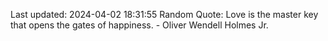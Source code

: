 Last updated: 2024-04-02 18:31:55
Random Quote: Love is the master key that opens the gates of happiness. - Oliver Wendell Holmes Jr.